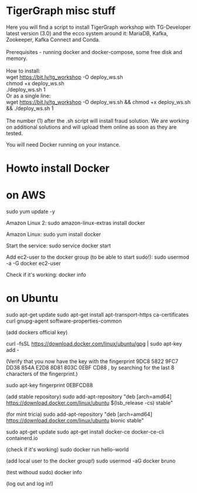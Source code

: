 # TigerGraph misc stuff

Here you will find a script to install TigerGraph workshop with TG-Developer latest version (3.0) and the ecco system around it: MariaDB, Kafka, Zookeeper, Kafka Connect and Conda.\
\
Prerequisites - running docker and docker-compose, some free disk and memory.\
\
How to install:\
wget https://bit.ly/tg_workshop -O deploy_ws.sh\
chmod +x deploy_ws.sh\
./deploy_ws.sh 1
\
Or as a single line:\
wget https://bit.ly/tg_workshop -O deploy_ws.sh && chmod +x deploy_ws.sh && ./deploy_ws.sh 1\
\
The number (1) after the .sh script will install fraud solution. We are working on additional solutions and will upload them online as soon as they are tested.

You will need Docker running on your instance.

Howto install Docker 
========================
# on AWS

sudo yum update -y

Amazon Linux 2:
sudo amazon-linux-extras install docker

Amazon Linux:
sudo yum install docker

Start the service:
sudo service docker start


Add ec2-user to the docker group (to be able to start sudo!):
sudo usermod -a -G docker ec2-user

Check if it's working:
docker info

# on Ubuntu

sudo apt-get update
sudo apt-get install apt-transport-https ca-certificates curl gnupg-agent software-properties-common
 
(add dockers official key)

curl -fsSL https://download.docker.com/linux/ubuntu/gpg | sudo apt-key add -

(Verify that you now have the key with the fingerprint
9DC8 5822 9FC7 DD38 854A  E2D8 8D81 803C 0EBF CD88
, by searching for the
last 8 characters of the fingerprint.)

sudo apt-key fingerprint 0EBFCD88

(add stable repository)
sudo add-apt-repository "deb [arch=amd64] https://download.docker.com/linux/ubuntu $(lsb_release -cs)  stable"

(for mint tricia)
sudo add-apt-repository "deb [arch=amd64] https://download.docker.com/linux/ubuntu bionic  stable"

sudo apt-get update
sudo apt-get install docker-ce docker-ce-cli containerd.io

(check if it's working)
sudo docker run hello-world

(add local user to the docker group!)
sudo usermod -aG docker bruno

(test withoud sudo)
docker info

(log out and log in!)
